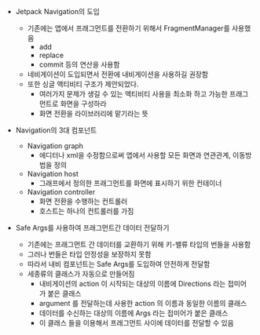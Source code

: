 - Jetpack Navigation의 도입
	- 기존에는 앱에서 프래그먼트를 전환하기 위해서 FragmentManager를 사용했음
		- add
		- replace
		- commit 등의 연산을 사용함
	- 네비게이션이 도입되면서 전환에 내비게이션을 사용하길 권장함
	- 또한 싱글 액티비티 구조가 제안되었다.
		- 여러가지 문제가 생길 수 있는 액티비티 사용을 최소화 하고 가능한 프래그먼트로 화면을 구성하라
		- 화면 전환을 라이브러리에 맡기라는 뜻

- Navigation의 3대 컴포넌트
	- Navigation graph
		- 에디터나 xml을 수정함으로써 앱에서 사용할 모든 화면과 연관관계, 이동방법을 정의
	- Navigation host
		- 그래프에서 정의한 프래그먼트를 화면에 표시하기 위한 컨테이너
	- Navigation controller
		- 화면 전환을 수행하는 컨트롤러
		- 호스트는 하나의 컨트롤러를 가짐

- Safe Args를 사용하여 프래그먼트간 데이터 전달하기
	- 기존에는 프래그먼트 간 데이터를 교환하기 위해 키-밸류 타입의 번들을 사용함
	- 그러나 번들은 타입 안정성을 보장하지 못함
	- 따라서 내비 컴포넌트는 Safe Args를 도입하여 안전하게 전달함
	- 세종류의 클래스가 자동으로 만들어짐
		- 내비게이션의 action 이 시작되는 대상의 이름에 Directions 라는 접미어가 붙은 클래스
		- argument 를 전달하는데 사용한 action 의 이름과 동일한 이름의 클래스
		- 데이터를 수신하는 대상의 이름에 Args 라는 접미어가 붙은 클래스
		- 이 클래스 들을 이용해서 프래그먼트 사이에 데이터를 전달할 수 있음
